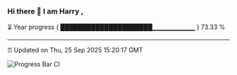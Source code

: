 ### Hi there 👋 I am Harry , 

⏳ Year progress { █████████████████████▁▁▁▁▁▁▁▁▁ } 73.33 %

---

⏰ Updated on Thu, 25 Sep 2025 15:20:17 GMT

![Progress Bar CI](https://github.com/duykhang68/duykhang68/workflows/Progress%20Bar%20CI/badge.svg)

